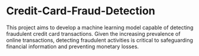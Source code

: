 # Credit-Card-Fraud-Detection
This project aims to develop a machine learning model capable of detecting fraudulent credit card transactions. Given the increasing prevalence of online transactions, detecting fraudulent activities is critical to safeguarding financial information and preventing monetary losses.
